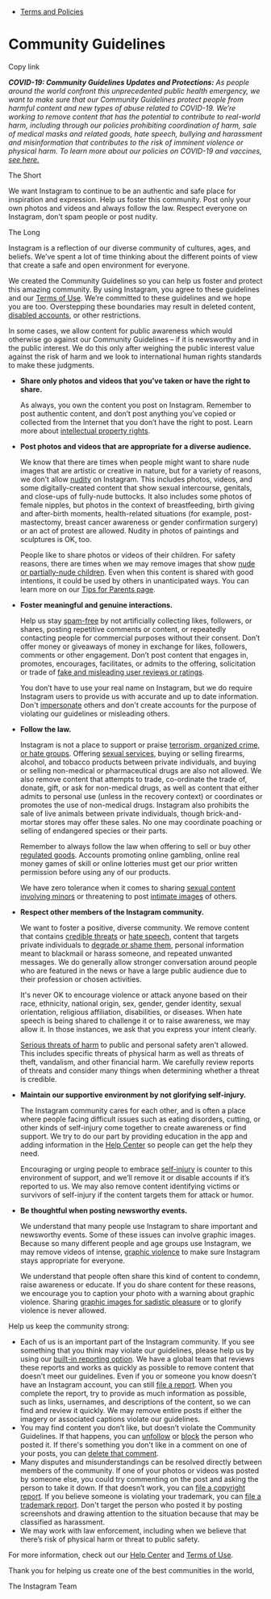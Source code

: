 *   [Terms and Policies](https://help.instagram.com/1417489251945243/?helpref=breadcrumb)

Community Guidelines
====================

Copy link

_**COVID-19: Community Guidelines Updates and Protections:** As people around the world confront this unprecedented public health emergency, we want to make sure that our Community Guidelines protect people from harmful content and new types of abuse related to COVID-19. We’re working to remove content that has the potential to contribute to real-world harm, including through our policies prohibiting coordination of harm, sale of medical masks and related goods, hate speech, bullying and harassment and misinformation that contributes to the risk of imminent violence or physical harm. To learn more about our policies on COVID-19 and vaccines, [see here.](https://help.instagram.com/697825587576762?helpref=faq_content)_

The Short

We want Instagram to continue to be an authentic and safe place for inspiration and expression. Help us foster this community. Post only your own photos and videos and always follow the law. Respect everyone on Instagram, don’t spam people or post nudity.

The Long

Instagram is a reflection of our diverse community of cultures, ages, and beliefs. We’ve spent a lot of time thinking about the different points of view that create a safe and open environment for everyone.

We created the Community Guidelines so you can help us foster and protect this amazing community. By using Instagram, you agree to these guidelines and our [Terms of Use](https://www.instagram.com/legal/terms). We’re committed to these guidelines and we hope you are too. Overstepping these boundaries may result in deleted content, [disabled accounts](https://help.instagram.com/366993040048856?helpref=faq_content), or other restrictions.

In some cases, we allow content for public awareness which would otherwise go against our Community Guidelines – if it is newsworthy and in the public interest. We do this only after weighing the public interest value against the risk of harm and we look to international human rights standards to make these judgments.

*   **Share only photos and videos that you’ve taken or have the right to share.**
    
    As always, you own the content you post on Instagram. Remember to post authentic content, and don’t post anything you’ve copied or collected from the Internet that you don’t have the right to post. Learn more about [intellectual property rights](https://help.instagram.com/126382350847838?helpref=faq_content).
    
*   **Post photos and videos that are appropriate for a diverse audience.**
    
    We know that there are times when people might want to share nude images that are artistic or creative in nature, but for a variety of reasons, we don’t allow [nudity](https://l.instagram.com/?u=https%3A%2F%2Fwww.facebook.com%2Fcommunitystandards%2Fadult_nudity_sexual_activity&e=AT0bMJkAI4ovXWNK3DT1ug3n9YtXZCnTuYxi_Qm7aGyrRF_k4OnwFjAKHacJQows2WeXH4GjZCZgoEOrn-OcOsJsumsqSwcKW8ThA80aPmfUGWcnqEvs95gCJnkP0J5PAQxg6P3k_0IVTAFJtv44JHaAK5YuUtKnYJgQPg) on Instagram. This includes photos, videos, and some digitally-created content that show sexual intercourse, genitals, and close-ups of fully-nude buttocks. It also includes some photos of female nipples, but photos in the context of breastfeeding, birth giving and after-birth moments, health-related situations (for example, post-mastectomy, breast cancer awareness or gender confirmation surgery) or an act of protest are allowed. Nudity in photos of paintings and sculptures is OK, too.
    
    People like to share photos or videos of their children. For safety reasons, there are times when we may remove images that show [nude or partially-nude children](https://l.instagram.com/?u=https%3A%2F%2Fwww.facebook.com%2Fcommunitystandards%2Fchild_nudity_sexual_exploitation&e=AT0bMJkAI4ovXWNK3DT1ug3n9YtXZCnTuYxi_Qm7aGyrRF_k4OnwFjAKHacJQows2WeXH4GjZCZgoEOrn-OcOsJsumsqSwcKW8ThA80aPmfUGWcnqEvs95gCJnkP0J5PAQxg6P3k_0IVTAFJtv44JHaAK5YuUtKnYJgQPg). Even when this content is shared with good intentions, it could be used by others in unanticipated ways. You can learn more on our [Tips for Parents page](https://help.instagram.com/154475974694511/?helpref=faq_content).
    
*   **Foster meaningful and genuine interactions.**
    
    Help us stay [spam-free](https://l.instagram.com/?u=https%3A%2F%2Fwww.facebook.com%2Fcommunitystandards%2Fspam&e=AT0bMJkAI4ovXWNK3DT1ug3n9YtXZCnTuYxi_Qm7aGyrRF_k4OnwFjAKHacJQows2WeXH4GjZCZgoEOrn-OcOsJsumsqSwcKW8ThA80aPmfUGWcnqEvs95gCJnkP0J5PAQxg6P3k_0IVTAFJtv44JHaAK5YuUtKnYJgQPg) by not artificially collecting likes, followers, or shares, posting repetitive comments or content, or repeatedly contacting people for commercial purposes without their consent. Don’t offer money or giveaways of money in exchange for likes, followers, comments or other engagement. Don’t post content that engages in, promotes, encourages, facilitates, or admits to the offering, solicitation or trade of [fake and misleading user reviews or ratings](https://l.instagram.com/?u=https%3A%2F%2Fwww.facebook.com%2Fcommunitystandards%2Ffraud_deception&e=AT0bMJkAI4ovXWNK3DT1ug3n9YtXZCnTuYxi_Qm7aGyrRF_k4OnwFjAKHacJQows2WeXH4GjZCZgoEOrn-OcOsJsumsqSwcKW8ThA80aPmfUGWcnqEvs95gCJnkP0J5PAQxg6P3k_0IVTAFJtv44JHaAK5YuUtKnYJgQPg).
    
    You don’t have to use your real name on Instagram, but we do require Instagram users to provide us with accurate and up to date information. Don't [impersonate](https://l.instagram.com/?u=https%3A%2F%2Fwww.facebook.com%2Fcommunitystandards%2Fmisrepresentation&e=AT0bMJkAI4ovXWNK3DT1ug3n9YtXZCnTuYxi_Qm7aGyrRF_k4OnwFjAKHacJQows2WeXH4GjZCZgoEOrn-OcOsJsumsqSwcKW8ThA80aPmfUGWcnqEvs95gCJnkP0J5PAQxg6P3k_0IVTAFJtv44JHaAK5YuUtKnYJgQPg) others and don't create accounts for the purpose of violating our guidelines or misleading others.
    
*   **Follow the law.**
    
    Instagram is not a place to support or praise [terrorism, organized crime, or hate groups](https://l.instagram.com/?u=https%3A%2F%2Fwww.facebook.com%2Fcommunitystandards%2Fdangerous_individuals_organizations&e=AT0bMJkAI4ovXWNK3DT1ug3n9YtXZCnTuYxi_Qm7aGyrRF_k4OnwFjAKHacJQows2WeXH4GjZCZgoEOrn-OcOsJsumsqSwcKW8ThA80aPmfUGWcnqEvs95gCJnkP0J5PAQxg6P3k_0IVTAFJtv44JHaAK5YuUtKnYJgQPg). Offering [sexual services](https://l.instagram.com/?u=https%3A%2F%2Fwww.facebook.com%2Fcommunitystandards%2Fsexual_solicitation&e=AT0bMJkAI4ovXWNK3DT1ug3n9YtXZCnTuYxi_Qm7aGyrRF_k4OnwFjAKHacJQows2WeXH4GjZCZgoEOrn-OcOsJsumsqSwcKW8ThA80aPmfUGWcnqEvs95gCJnkP0J5PAQxg6P3k_0IVTAFJtv44JHaAK5YuUtKnYJgQPg), buying or selling firearms, alcohol, and tobacco products between private individuals, and buying or selling non-medical or pharmaceutical drugs are also not allowed. We also remove content that attempts to trade, co-ordinate the trade of, donate, gift, or ask for non-medical drugs, as well as content that either admits to personal use (unless in the recovery context) or coordinates or promotes the use of non-medical drugs. Instagram also prohibits the sale of live animals between private individuals, though brick-and-mortar stores may offer these sales. No one may coordinate poaching or selling of endangered species or their parts.
    
    Remember to always follow the law when offering to sell or buy other [regulated goods](https://l.instagram.com/?u=https%3A%2F%2Fwww.facebook.com%2Fcommunitystandards%2Fregulated_goods&e=AT0bMJkAI4ovXWNK3DT1ug3n9YtXZCnTuYxi_Qm7aGyrRF_k4OnwFjAKHacJQows2WeXH4GjZCZgoEOrn-OcOsJsumsqSwcKW8ThA80aPmfUGWcnqEvs95gCJnkP0J5PAQxg6P3k_0IVTAFJtv44JHaAK5YuUtKnYJgQPg). Accounts promoting online gambling, online real money games of skill or online lotteries must get our prior written permission before using any of our products.
    
    We have zero tolerance when it comes to sharing [sexual content involving minors](https://l.instagram.com/?u=https%3A%2F%2Fwww.facebook.com%2Fcommunitystandards%2Fchild_nudity_sexual_exploitation&e=AT0bMJkAI4ovXWNK3DT1ug3n9YtXZCnTuYxi_Qm7aGyrRF_k4OnwFjAKHacJQows2WeXH4GjZCZgoEOrn-OcOsJsumsqSwcKW8ThA80aPmfUGWcnqEvs95gCJnkP0J5PAQxg6P3k_0IVTAFJtv44JHaAK5YuUtKnYJgQPg) or threatening to post [intimate images](https://l.instagram.com/?u=https%3A%2F%2Fwww.facebook.com%2Fcommunitystandards%2Fsexual_exploitation_adults&e=AT0bMJkAI4ovXWNK3DT1ug3n9YtXZCnTuYxi_Qm7aGyrRF_k4OnwFjAKHacJQows2WeXH4GjZCZgoEOrn-OcOsJsumsqSwcKW8ThA80aPmfUGWcnqEvs95gCJnkP0J5PAQxg6P3k_0IVTAFJtv44JHaAK5YuUtKnYJgQPg) of others.
    
*   **Respect other members of the Instagram community.**
    
    We want to foster a positive, diverse community. We remove content that contains [credible threats](https://l.instagram.com/?u=https%3A%2F%2Fwww.facebook.com%2Fcommunitystandards%2Fcredible_violence&e=AT0bMJkAI4ovXWNK3DT1ug3n9YtXZCnTuYxi_Qm7aGyrRF_k4OnwFjAKHacJQows2WeXH4GjZCZgoEOrn-OcOsJsumsqSwcKW8ThA80aPmfUGWcnqEvs95gCJnkP0J5PAQxg6P3k_0IVTAFJtv44JHaAK5YuUtKnYJgQPg) or [hate speech](https://l.instagram.com/?u=https%3A%2F%2Fwww.facebook.com%2Fcommunitystandards%2Fhate_speech&e=AT0bMJkAI4ovXWNK3DT1ug3n9YtXZCnTuYxi_Qm7aGyrRF_k4OnwFjAKHacJQows2WeXH4GjZCZgoEOrn-OcOsJsumsqSwcKW8ThA80aPmfUGWcnqEvs95gCJnkP0J5PAQxg6P3k_0IVTAFJtv44JHaAK5YuUtKnYJgQPg), content that targets private individuals to [degrade or shame them](https://l.instagram.com/?u=https%3A%2F%2Fwww.facebook.com%2Fcommunitystandards%2Fbullying&e=AT0bMJkAI4ovXWNK3DT1ug3n9YtXZCnTuYxi_Qm7aGyrRF_k4OnwFjAKHacJQows2WeXH4GjZCZgoEOrn-OcOsJsumsqSwcKW8ThA80aPmfUGWcnqEvs95gCJnkP0J5PAQxg6P3k_0IVTAFJtv44JHaAK5YuUtKnYJgQPg), personal information meant to blackmail or harass someone, and repeated unwanted messages. We do generally allow stronger conversation around people who are featured in the news or have a large public audience due to their profession or chosen activities.
    
    It's never OK to encourage violence or attack anyone based on their race, ethnicity, national origin, sex, gender, gender identity, sexual orientation, religious affiliation, disabilities, or diseases. When hate speech is being shared to challenge it or to raise awareness, we may allow it. In those instances, we ask that you express your intent clearly.
    
    [Serious threats of harm](https://l.instagram.com/?u=https%3A%2F%2Fwww.facebook.com%2Fcommunitystandards%2Fcredible_violence&e=AT0bMJkAI4ovXWNK3DT1ug3n9YtXZCnTuYxi_Qm7aGyrRF_k4OnwFjAKHacJQows2WeXH4GjZCZgoEOrn-OcOsJsumsqSwcKW8ThA80aPmfUGWcnqEvs95gCJnkP0J5PAQxg6P3k_0IVTAFJtv44JHaAK5YuUtKnYJgQPg) to public and personal safety aren't allowed. This includes specific threats of physical harm as well as threats of theft, vandalism, and other financial harm. We carefully review reports of threats and consider many things when determining whether a threat is credible.
    
*   **Maintain our supportive environment by not glorifying self-injury.**
    
    The Instagram community cares for each other, and is often a place where people facing difficult issues such as eating disorders, cutting, or other kinds of self-injury come together to create awareness or find support. We try to do our part by providing education in the app and adding information in the [Help Center](https://help.instagram.com/) so people can get the help they need.
    
    Encouraging or urging people to embrace [self-injury](https://l.instagram.com/?u=https%3A%2F%2Fwww.facebook.com%2Fcommunitystandards%2Fsuicide_self_injury_violence&e=AT0bMJkAI4ovXWNK3DT1ug3n9YtXZCnTuYxi_Qm7aGyrRF_k4OnwFjAKHacJQows2WeXH4GjZCZgoEOrn-OcOsJsumsqSwcKW8ThA80aPmfUGWcnqEvs95gCJnkP0J5PAQxg6P3k_0IVTAFJtv44JHaAK5YuUtKnYJgQPg) is counter to this environment of support, and we’ll remove it or disable accounts if it’s reported to us. We may also remove content identifying victims or survivors of self-injury if the content targets them for attack or humor.
    
*   **Be thoughtful when posting newsworthy events.**
    
    We understand that many people use Instagram to share important and newsworthy events. Some of these issues can involve graphic images. Because so many different people and age groups use Instagram, we may remove videos of intense, [graphic violence](https://l.instagram.com/?u=https%3A%2F%2Fwww.facebook.com%2Fcommunitystandards%2Fgraphic_violence&e=AT0bMJkAI4ovXWNK3DT1ug3n9YtXZCnTuYxi_Qm7aGyrRF_k4OnwFjAKHacJQows2WeXH4GjZCZgoEOrn-OcOsJsumsqSwcKW8ThA80aPmfUGWcnqEvs95gCJnkP0J5PAQxg6P3k_0IVTAFJtv44JHaAK5YuUtKnYJgQPg) to make sure Instagram stays appropriate for everyone.
    
    We understand that people often share this kind of content to condemn, raise awareness or educate. If you do share content for these reasons, we encourage you to caption your photo with a warning about graphic violence. Sharing [graphic images for sadistic pleasure](https://l.instagram.com/?u=https%3A%2F%2Fwww.facebook.com%2Fcommunitystandards%2Fcruel_insensitive&e=AT0bMJkAI4ovXWNK3DT1ug3n9YtXZCnTuYxi_Qm7aGyrRF_k4OnwFjAKHacJQows2WeXH4GjZCZgoEOrn-OcOsJsumsqSwcKW8ThA80aPmfUGWcnqEvs95gCJnkP0J5PAQxg6P3k_0IVTAFJtv44JHaAK5YuUtKnYJgQPg) or to glorify violence is never allowed.
    

Help us keep the community strong:

*   Each of us is an important part of the Instagram community. If you see something that you think may violate our guidelines, please help us by using our [built-in reporting option](https://help.instagram.com/165828726894770?helpref=faq_content). We have a global team that reviews these reports and works as quickly as possible to remove content that doesn’t meet our guidelines. Even if you or someone you know doesn’t have an Instagram account, you can still [file a report](https://help.instagram.com/contact/383679321740945). When you complete the report, try to provide as much information as possible, such as links, usernames, and descriptions of the content, so we can find and review it quickly. We may remove entire posts if either the imagery or associated captions violate our guidelines.
*   You may find content you don’t like, but doesn’t violate the Community Guidelines. If that happens, you can [unfollow](https://help.instagram.com/286340048138725?helpref=faq_content) or [block](https://help.instagram.com/426700567389543/?helpref=faq_content) the person who posted it. If there's something you don't like in a comment on one of your posts, you can [delete that comment](https://help.instagram.com/289098941190483?helpref=faq_content).
*   Many disputes and misunderstandings can be resolved directly between members of the community. If one of your photos or videos was posted by someone else, you could try commenting on the post and asking the person to take it down. If that doesn’t work, you can [file a copyright report](https://help.instagram.com/126382350847838?helpref=faq_content). If you believe someone is violating your trademark, you can [file a trademark report](https://help.instagram.com/222826637847963?helpref=faq_content). Don't target the person who posted it by posting screenshots and drawing attention to the situation because that may be classified as harassment.
*   We may work with law enforcement, including when we believe that there’s risk of physical harm or threat to public safety.

For more information, check out our [Help Center](https://help.instagram.com/) and [Terms of Use](https://l.instagram.com/?u=http%3A%2F%2Finstagram.com%2Flegal%2Fterms%2F%23&e=AT0bMJkAI4ovXWNK3DT1ug3n9YtXZCnTuYxi_Qm7aGyrRF_k4OnwFjAKHacJQows2WeXH4GjZCZgoEOrn-OcOsJsumsqSwcKW8ThA80aPmfUGWcnqEvs95gCJnkP0J5PAQxg6P3k_0IVTAFJtv44JHaAK5YuUtKnYJgQPg).

Thank you for helping us create one of the best communities in the world,

The Instagram Team